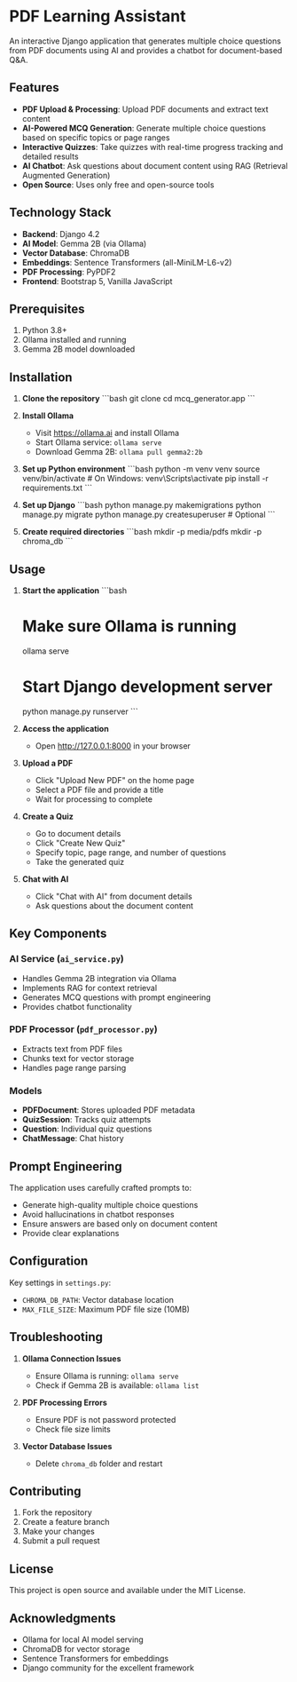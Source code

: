 # PDF Learning Assistant

An interactive Django application that generates multiple choice questions from PDF documents using AI and provides a chatbot for document-based Q&A.

## Features

- **PDF Upload & Processing**: Upload PDF documents and extract text content
- **AI-Powered MCQ Generation**: Generate multiple choice questions based on specific topics or page ranges
- **Interactive Quizzes**: Take quizzes with real-time progress tracking and detailed results
- **AI Chatbot**: Ask questions about document content using RAG (Retrieval Augmented Generation)
- **Open Source**: Uses only free and open-source tools

## Technology Stack

- **Backend**: Django 4.2
- **AI Model**: Gemma 2B (via Ollama)
- **Vector Database**: ChromaDB
- **Embeddings**: Sentence Transformers (all-MiniLM-L6-v2)
- **PDF Processing**: PyPDF2
- **Frontend**: Bootstrap 5, Vanilla JavaScript

## Prerequisites

1. Python 3.8+
2. Ollama installed and running
3. Gemma 2B model downloaded

## Installation

1. **Clone the repository**
   \`\`\`bash
   git clone <repository-url>
   cd mcq_generator.app
   \`\`\`

2. **Install Ollama**
   - Visit https://ollama.ai and install Ollama
   - Start Ollama service: `ollama serve`
   - Download Gemma 2B: `ollama pull gemma2:2b`

3. **Set up Python environment**
   \`\`\`bash
   python -m venv venv
   source venv/bin/activate  # On Windows: venv\Scripts\activate
   pip install -r requirements.txt
   \`\`\`

4. **Set up Django**
   \`\`\`bash
   python manage.py makemigrations
   python manage.py migrate
   python manage.py createsuperuser  # Optional
   \`\`\`

5. **Create required directories**
   \`\`\`bash
   mkdir -p media/pdfs
   mkdir -p chroma_db
   \`\`\`

## Usage

1. **Start the application**
   \`\`\`bash
   # Make sure Ollama is running
   ollama serve
   
   # Start Django development server
   python manage.py runserver
   \`\`\`

2. **Access the application**
   - Open http://127.0.0.1:8000 in your browser

3. **Upload a PDF**
   - Click "Upload New PDF" on the home page
   - Select a PDF file and provide a title
   - Wait for processing to complete

4. **Create a Quiz**
   - Go to document details
   - Click "Create New Quiz"
   - Specify topic, page range, and number of questions
   - Take the generated quiz

5. **Chat with AI**
   - Click "Chat with AI" from document details
   - Ask questions about the document content

## Key Components

### AI Service (`ai_service.py`)
- Handles Gemma 2B integration via Ollama
- Implements RAG for context retrieval
- Generates MCQ questions with prompt engineering
- Provides chatbot functionality

### PDF Processor (`pdf_processor.py`)
- Extracts text from PDF files
- Chunks text for vector storage
- Handles page range parsing

### Models
- **PDFDocument**: Stores uploaded PDF metadata
- **QuizSession**: Tracks quiz attempts
- **Question**: Individual quiz questions
- **ChatMessage**: Chat history

## Prompt Engineering

The application uses carefully crafted prompts to:
- Generate high-quality multiple choice questions
- Avoid hallucinations in chatbot responses
- Ensure answers are based only on document content
- Provide clear explanations

## Configuration

Key settings in `settings.py`:
- `CHROMA_DB_PATH`: Vector database location
- `MAX_FILE_SIZE`: Maximum PDF file size (10MB)

## Troubleshooting

1. **Ollama Connection Issues**
   - Ensure Ollama is running: `ollama serve`
   - Check if Gemma 2B is available: `ollama list`

2. **PDF Processing Errors**
   - Ensure PDF is not password protected
   - Check file size limits

3. **Vector Database Issues**
   - Delete `chroma_db` folder and restart

## Contributing

1. Fork the repository
2. Create a feature branch
3. Make your changes
4. Submit a pull request

## License

This project is open source and available under the MIT License.

## Acknowledgments

- Ollama for local AI model serving
- ChromaDB for vector storage
- Sentence Transformers for embeddings
- Django community for the excellent framework
